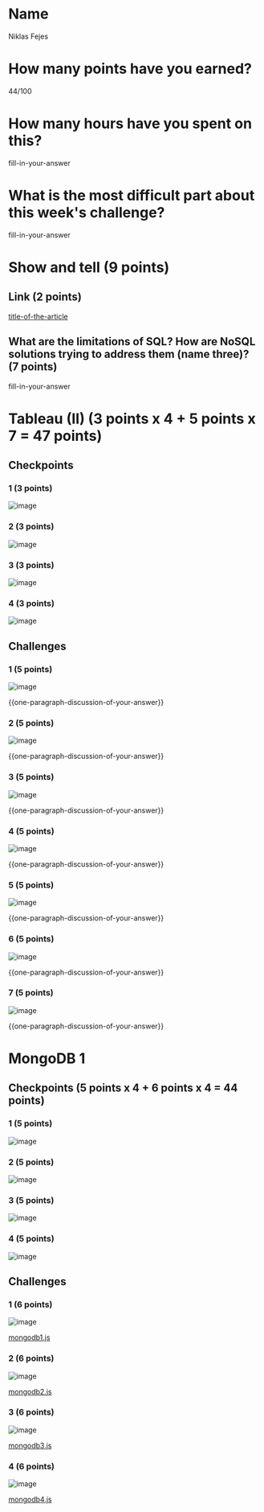 # Name

Niklas Fejes

# How many points have you earned?

44/100

# How many hours have you spent on this?

fill-in-your-answer

# What is the most difficult part about this week's challenge?

fill-in-your-answer

# Show and tell (9 points)

## Link (2 points)

[title-of-the-article](http://link-to-an-article-comparing-nosql-and-sql)

## What are the limitations of SQL? How are NoSQL solutions trying to address them (name three)? (7 points)

fill-in-your-answer

# Tableau (II) (3 points x 4 + 5 points x 7 = 47 points)

## Checkpoints

### 1 (3 points)

![image](screenshots/tableau-checkpoint1.png?raw=true)

### 2 (3 points)

![image](screenshots/tableau-checkpoint2.png?raw=true)

### 3 (3 points)

![image](screenshots/tableau-checkpoint3.png?raw=true)

### 4 (3 points)

![image](screenshots/tableau-checkpoint4.png?raw=true)

## Challenges

### 1 (5 points)

![image](screenshots/tableau-challenge1.png?raw=true)

{{one-paragraph-discussion-of-your-answer}}

### 2 (5 points)

![image](screenshots/tableau-challenge2.png?raw=true)

{{one-paragraph-discussion-of-your-answer}}

### 3 (5 points)

![image](screenshots/tableau-challenge3.png?raw=true)

{{one-paragraph-discussion-of-your-answer}}

### 4 (5 points)

![image](screenshots/tableau-challenge4.png?raw=true)

{{one-paragraph-discussion-of-your-answer}}

### 5 (5 points)

![image](screenshots/tableau-challenge5.png?raw=true)

{{one-paragraph-discussion-of-your-answer}}

### 6 (5 points)

![image](screenshots/tableau-challenge6.png?raw=true)

{{one-paragraph-discussion-of-your-answer}}

### 7 (5 points)

![image](screenshots/tableau-challenge7.png?raw=true)

{{one-paragraph-discussion-of-your-answer}}


# MongoDB 1

## Checkpoints (5 points x 4 + 6 points x 4 = 44  points)

### 1 (5 points)

![image](screenshots/mongo-checkpoint1.png?raw=true)

### 2 (5 points)

![image](screenshots/mongo-checkpoint2.png?raw=true)

### 3 (5 points)

![image](screenshots/mongo-checkpoint3.png?raw=true)

### 4 (5 points)

![image](screenshots/mongo-checkpoint4.png?raw=true)

## Challenges


### 1 (6 points)

![image](screenshots/mongo-challenge1.png?raw=true)

[mongodb1.js](mongodb1.js)

### 2 (6 points)

![image](screenshots/mongo-challenge2a.png?raw=true)

[mongodb2.js](mongodb2.js)

### 3 (6 points)

![image](screenshots/mongo-challenge2b.png?raw=true)

[mongodb3.js](mongodb3.js)

### 4 (6 points)

![image](screenshots/mongo-challenge3.png?raw=true)

[mongodb4.js](mongodb4.js)
